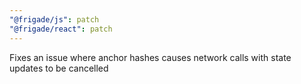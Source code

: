 ```yaml
---
"@frigade/js": patch
"@frigade/react": patch
---
```


Fixes an issue where anchor hashes causes network calls with state updates to be cancelled
